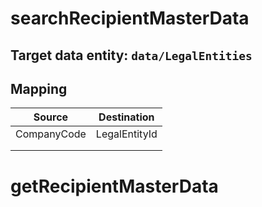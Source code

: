 # searchRecipientMasterData
## Target data entity: `data/LegalEntities`

## Mapping
| Source | Destination |
|--|--|
| CompanyCode | LegalEntityId |
|  |  |
|  |  |





# getRecipientMasterData

